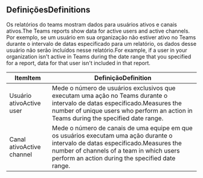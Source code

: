 ## <a name="definitions"></a><span data-ttu-id="d93ca-101">Definições</span><span class="sxs-lookup"><span data-stu-id="d93ca-101">Definitions</span></span>

<span data-ttu-id="d93ca-102">Os relatórios do teams mostram dados para usuários ativos e canais ativos.</span><span class="sxs-lookup"><span data-stu-id="d93ca-102">The Teams reports show data for active users and active channels.</span></span> <span data-ttu-id="d93ca-103">Por exemplo, se um usuário em sua organização não estiver ativo no Teams durante o intervalo de datas especificado para um relatório, os dados desse usuário não serão incluídos nesse relatório.</span><span class="sxs-lookup"><span data-stu-id="d93ca-103">For example, if a user in your organization isn't active in Teams during the date range that you specified for a report, data for that user isn't included in that report.</span></span>

|<span data-ttu-id="d93ca-104">Item</span><span class="sxs-lookup"><span data-stu-id="d93ca-104">Item</span></span>  |<span data-ttu-id="d93ca-105">Definição</span><span class="sxs-lookup"><span data-stu-id="d93ca-105">Definition</span></span>  |
|---------|---------|
|<span data-ttu-id="d93ca-106">Usuário ativo</span><span class="sxs-lookup"><span data-stu-id="d93ca-106">Active user</span></span>     |<span data-ttu-id="d93ca-107">Mede o número de usuários exclusivos que executam uma ação no Teams durante o intervalo de datas especificado.</span><span class="sxs-lookup"><span data-stu-id="d93ca-107">Measures the number of unique users who perform an action in Teams during the specified date range.</span></span>    |
|<span data-ttu-id="d93ca-108">Canal ativo</span><span class="sxs-lookup"><span data-stu-id="d93ca-108">Active channel</span></span>    |<span data-ttu-id="d93ca-109">Mede o número de canais de uma equipe em que os usuários executam uma ação durante o intervalo de datas especificado.</span><span class="sxs-lookup"><span data-stu-id="d93ca-109">Measures the number of channels of a team in which users perform an action during the specified date range.</span></span>           |

